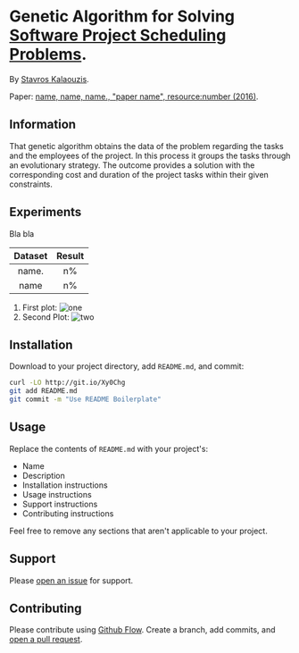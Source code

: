 # Genetic Algorithm for Solving [Software Project Scheduling Problems](http://tracer.lcc.uma.es/problems/psp/index.html).

By [Stavros Kalaouzis](https://github.com/skalaouzis).

Paper: [name, name, name., "paper name", resource:number (2016)](http://www.google.com).

## Information

That genetic algorithm obtains the data of the problem regarding the tasks and the employees of the project. In this process it groups the tasks through an evolutionary strategy. The outcome provides a solution with the corresponding cost and duration of the project tasks within their given constraints.

## Experiments

Bla bla

|  Dataset  |  Result |
|:---------:|:-------:|
| name.     |     n%  |
| name      |     n%  |

1.  First  plot:
![one](https://github.com/r10.png "one")
2.  Second Plot:
![two](https://github.com/100.png "two")

## Installation

Download to your project directory, add `README.md`, and commit:

```sh
curl -LO http://git.io/Xy0Chg
git add README.md
git commit -m "Use README Boilerplate"
```

## Usage

Replace the contents of `README.md` with your project's:

* Name
* Description
* Installation instructions
* Usage instructions
* Support instructions
* Contributing instructions

Feel free to remove any sections that aren't applicable to your project.

## Support

Please [open an issue](https://github.com/fraction/readme-boilerplate/issues/new) for support.

## Contributing

Please contribute using [Github Flow](https://guides.github.com/introduction/flow/). Create a branch, add commits, and [open a pull request](https://github.com/fraction/readme-boilerplate/compare/).


